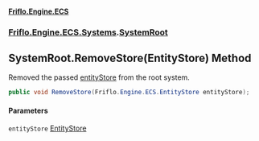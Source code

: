 #### [Friflo.Engine.ECS](index.md 'index')
### [Friflo.Engine.ECS.Systems](Friflo.Engine.ECS.Systems.md 'Friflo.Engine.ECS.Systems').[SystemRoot](SystemRoot.md 'Friflo.Engine.ECS.Systems.SystemRoot')

## SystemRoot.RemoveStore(EntityStore) Method

Removed the passed [entityStore](SystemRoot.RemoveStore(EntityStore).md#Friflo.Engine.ECS.Systems.SystemRoot.RemoveStore(Friflo.Engine.ECS.EntityStore).entityStore 'Friflo.Engine.ECS.Systems.SystemRoot.RemoveStore(Friflo.Engine.ECS.EntityStore).entityStore') from the root system.

```csharp
public void RemoveStore(Friflo.Engine.ECS.EntityStore entityStore);
```
#### Parameters

<a name='Friflo.Engine.ECS.Systems.SystemRoot.RemoveStore(Friflo.Engine.ECS.EntityStore).entityStore'></a>

`entityStore` [EntityStore](EntityStore.md 'Friflo.Engine.ECS.EntityStore')